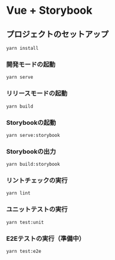 # Vue + Storybook

## プロジェクトのセットアップ
```
yarn install
```

### 開発モードの起動
```
yarn serve
```

### リリースモードの起動
```
yarn build
```

### Storybookの起動
```
yarn serve:storybook
```

### Storybookの出力
```
yarn build:storybook
```

### リントチェックの実行
```
yarn lint
```

### ユニットテストの実行
```
yarn test:unit
```

### E2Eテストの実行（準備中）
```
yarn test:e2e
```
